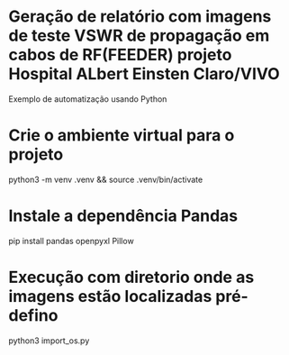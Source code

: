 # Geração de relatório com imagens de teste VSWR de propagação em cabos de RF(FEEDER) projeto Hospital ALbert Einsten Claro/VIVO
Exemplo de automatização usando Python

# Crie o ambiente virtual para o projeto
python3 -m venv .venv && source .venv/bin/activate

# Instale a dependência Pandas
pip install pandas openpyxl Pillow

# Execução com diretorio onde as imagens estão localizadas pré-defino
python3 import_os.py 